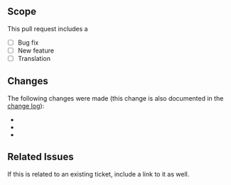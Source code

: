 ## Scope
This pull request includes a

- [ ] Bug fix
- [ ] New feature
- [ ] Translation

## Changes
The following changes were made (this change is also documented in the [change log](https://github.com/kartik-v/yii2-tabs-x/blob/master/CHANGE.md)):

-
-
-

## Related Issues
If this is related to an existing ticket, include a link to it as well.